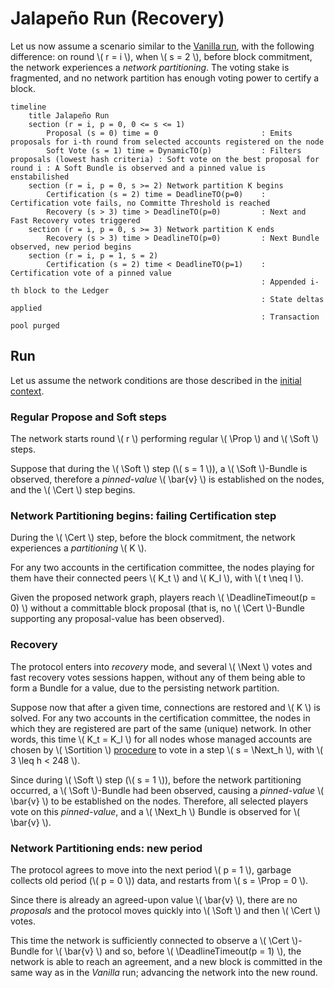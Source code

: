 $$
\newcommand \DeadlineTimeout {\mathrm{DeadlineTimeout}}
\newcommand \Sortition {\mathrm{Sortition}}
\newcommand \Prop {\mathit{propose}}
\newcommand \Soft {\mathit{soft}}
\newcommand \Cert {\mathit{cert}}
\newcommand \Next {\mathit{next}}
\newcommand \TP {\mathrm{TransactionPool}}
$$

# Jalapeño Run (Recovery)

Let us now assume a scenario similar to the [Vanilla run](./abft-nn-vanilla-run.md),
with the following difference: on round \\( r = i \\), when \\( s = 2 \\), before
block commitment, the network experiences a _network partitioning_. The voting stake
is fragmented, and no network partition has enough voting power to certify a block.

```mermaid
timeline
    title Jalapeño Run
    section (r = i, p = 0, 0 <= s <= 1)
        Proposal (s = 0) time = 0                       : Emits proposals for i-th round from selected accounts registered on the node
        Soft Vote (s = 1) time = DynamicTO(p)           : Filters proposals (lowest hash criteria) : Soft vote on the best proposal for round i : A Soft Bundle is observed and a pinned value is enstabilished
    section (r = i, p = 0, s >= 2) Network partition K begins
        Certification (s = 2) time = DeadlineTO(p=0)    : Certification vote fails, no Committe Threshold is reached
        Recovery (s > 3) time > DeadlineTO(p=0)         : Next and Fast Recovery votes triggered
    section (r = i, p = 0, s >= 3) Network partition K ends
        Recovery (s > 3) time > DeadlineTO(p=0)         : Next Bundle observed, new period begins
    section (r = i, p = 1, s = 2)
        Certification (s = 2) time < DeadlineTO(p=1)    : Certification vote of a pinned value
                                                        : Appended i-th block to the Ledger
                                                        : State deltas applied
                                                        : Transaction pool purged
```

## Run

Let us assume the network conditions are those described in the [initial context](./abft-nn-protocol-run-examples.md#initial-context).

### Regular Propose and Soft steps

The network starts round \\( r \\) performing regular \\( \Prop \\) and \\( \Soft \\)
steps.

Suppose that during the \\( \Soft \\) step (\\( s = 1 \\)), a \\( \Soft \\)-Bundle
is observed, therefore a _pinned-value_ \\( \bar{v} \\) is established on the nodes,
and the \\( \Cert \\) step begins.

### Network Partitioning begins: failing Certification step

During the \\( \Cert \\) step, before the block commitment, the network experiences
a _partitioning_ \\( K \\).

For any two accounts in the certification committee, the nodes playing for them
have their connected peers \\( K_t \\) and \\( K_l \\), with \\( t \neq l \\).

Given the proposed network graph, players reach \\( \DeadlineTimeout(p = 0) \\)
without a committable block proposal (that is, no \\( \Cert \\)-Bundle supporting
any proposal-value has been observed).

### Recovery

The protocol enters into _recovery_ mode, and several \\( \Next \\) votes and fast
recovery votes sessions happen, without any of them being able to form a Bundle for
a value, due to the persisting network partition.

Suppose now that after a given time, connections are restored and \\( K \\) is solved.
For any two accounts in the certification committee, the nodes in which they are
registered are part of the same (unique) network. In other words, this time
\\( K_t = K_l \\) for all nodes whose managed accounts are chosen by \\( \Sortition \\)
[procedure](./crypto.md#cryptographic-sortition) to vote in a step \\( s = \Next_h \\),
with \\( 3 \leq h < 248 \\).

Since during \\( \Soft \\) step (\\( s = 1 \\)), before the network partitioning
occurred, a \\( \Soft \\)-Bundle had been observed, causing a _pinned-value_ \\( \bar{v} \\)
to be established on the nodes. Therefore, all selected players vote on this _pinned-value_,
and a \\( \Next_h \\) Bundle is observed for \\( \bar{v} \\).

### Network Partitioning ends: new period

The protocol agrees to move into the next period \\( p = 1 \\), garbage collects
old period (\\( p = 0 \\)) data, and restarts from \\( s = \Prop = 0 \\).

Since there is already an agreed-upon value \\( \bar{v} \\), there are no _proposals_
and the protocol moves quickly into \\( \Soft \\) and then \\( \Cert \\) votes.

This time the network is sufficiently connected to observe a \\( \Cert \\)-Bundle
for \\( \bar{v} \\) and so, before \\( \DeadlineTimeout(p = 1) \\), the network is
able to reach an agreement, and a new block is committed in the same way as in the
_Vanilla_ run; advancing the network into the new round.
